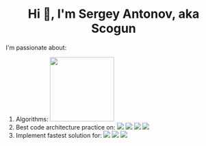 <h1 align="center">Hi 👋, I'm Sergey Antonov,  aka Scogun</h1>

I'm passionate about:
1. Algorithms: <a href="https://www.hackerrank.com/Scogun?badge=problem-solving&stars=4&level=2&hr_r=1&utm_campaign=social-buttons&utm_source=badge_share_profile"><img width="150" src="https://media-exp1.licdn.com/dms/image/sync/C5627AQGTciH3SZLNAg/articleshare-shrink_800/0/1638478539479?e=1638565200&amp;v=beta&amp;t=DwdK30Npwd2Ke_PFRfkZZafGFTrpu04-hjckygej5Y8" hight="150"/></a>
2. Best code architecture practice on: <img src="https://img.icons8.com/color/96/000000/c-sharp-logo.png"/> <img src="https://img.icons8.com/color/96/000000/kotlin.png"/> <img src="https://img.icons8.com/color/96/000000/javascript--v1.png"/> <img src="https://img.icons8.com/color/96/000000/powershell.png"/>
3. Implement fastest solution for: <img src="https://img.icons8.com/color/96/000000/web.png"/> <img src="https://img.icons8.com/color/96/000000/android-os.png"/> <img src="https://img.icons8.com/fluency/96/000000/windows-10.png"/>
<!--4. Test coverage by:  -->

<!--
**Scogun/Scogun** is a ✨ _special_ ✨ repository because its `README.md` (this file) appears on your GitHub profile.

Here are some ideas to get you started:

- 🔭 I’m currently working on ...
- 🌱 I’m currently learning ...
- 👯 I’m looking to collaborate on ...
- 🤔 I’m looking for help with ...
- 💬 Ask me about ...
- 📫 How to reach me: ...
- 😄 Pronouns: ...
- ⚡ Fun fact: ...
-->
